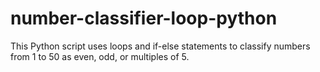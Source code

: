 # number-classifier-loop-python
This Python script uses loops and if-else statements to classify numbers from 1 to 50 as even, odd, or multiples of 5.
